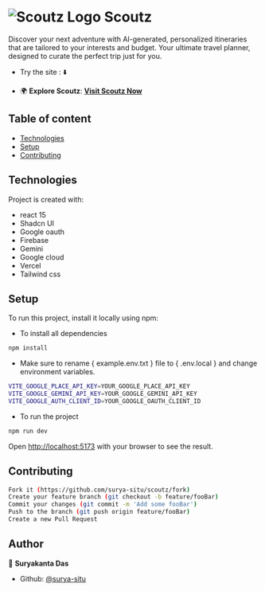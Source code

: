 # ![Scoutz Logo](https://scoutz.vercel.app/logo.svg) Scoutz 
Discover your next adventure with AI-generated, personalized itineraries that are tailored to your interests and budget. Your ultimate travel planner, designed to curate the perfect trip just for you.

- Try the site : ⬇️

- 🌍 **Explore Scoutz**: [**Visit Scoutz Now**](https://scoutz.vercel.app/)


## Table of content
* [Technologies](#technologies)
* [Setup](#setup)
* [Contributing](#contributing)

## Technologies
Project is created with:
* react 15
* Shadcn UI
* Google oauth
* Firebase
* Gemini
* Google cloud
* Vercel
* Tailwind css

## Setup
To run this project, install it locally using npm:

- To install all dependencies
```bash
npm install
```
- Make sure to rename { example.env.txt } file to { .env.local } and  change environment variables.
```bash
VITE_GOOGLE_PLACE_API_KEY=YOUR_GOOGLE_PLACE_API_KEY
VITE_GOOGLE_GEMINI_API_KEY=YOUR_GOOGLE_GEMINI_API_KEY
VITE_GOOGLE_AUTH_CLIENT_ID=YOUR_GOOGLE_OAUTH_CLIENT_ID
```

- To run the project
```bash
npm run dev
```
Open [http://localhost:5173](http://localhost:5173) with your browser to see the result.

## Contributing
```bash
Fork it (https://github.com/surya-situ/scoutz/fork)
Create your feature branch (git checkout -b feature/fooBar)
Commit your changes (git commit -m 'Add some fooBar')
Push to the branch (git push origin feature/fooBar)
Create a new Pull Request
```

## Author

👤 **Suryakanta Das**

* Github: [@surya-situ](https://github.com/surya-situ)